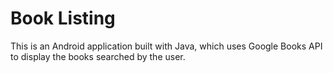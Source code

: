 # Book Listing
 This is an Android application built with Java, which uses Google Books API to display the books searched by the user.
